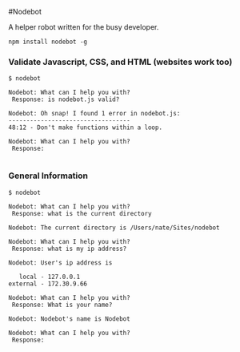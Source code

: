 #Nodebot

A helper robot written for the busy developer.

```
npm install nodebot -g
```

### Validate Javascript, CSS, and HTML (websites work too)
```
$ nodebot

Nodebot: What can I help you with?
 Response: is nodebot.js valid?

Nodebot: Oh snap! I found 1 error in nodebot.js: 
----------------------------------
48:12 - Don't make functions within a loop.

Nodebot: What can I help you with?
 Response:
 
```

### General Information
```
$ nodebot

Nodebot: What can I help you with?
 Response: what is the current directory

Nodebot: The current directory is /Users/nate/Sites/nodebot

Nodebot: What can I help you with?
 Response: what is my ip address?

Nodebot: User's ip address is 

   local - 127.0.0.1
external - 172.30.9.66

Nodebot: What can I help you with?
 Response: What is your name?

Nodebot: Nodebot's name is Nodebot

Nodebot: What can I help you with?
 Response: 
 ```
